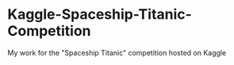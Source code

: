 # Kaggle-Spaceship-Titanic-Competition
My work for the "Spaceship Titanic" competition hosted on Kaggle
